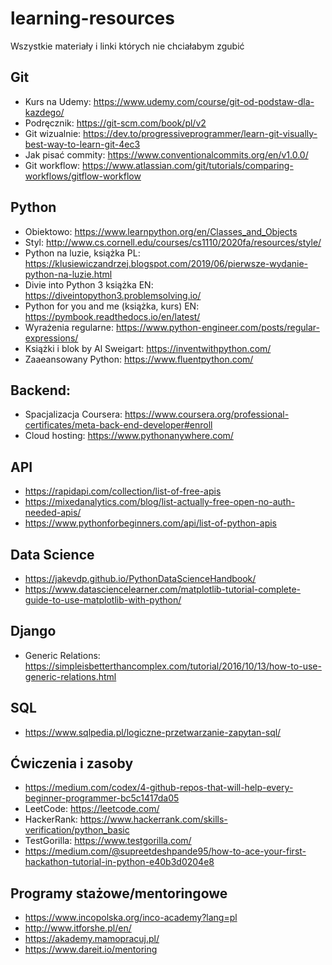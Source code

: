 # learning-resources
Wszystkie materiały i linki których nie chciałabym zgubić

## Git
- Kurs na Udemy: https://www.udemy.com/course/git-od-podstaw-dla-kazdego/
- Podręcznik: https://git-scm.com/book/pl/v2
- Git wizualnie: https://dev.to/progressiveprogrammer/learn-git-visually-best-way-to-learn-git-4ec3
- Jak pisać commity: https://www.conventionalcommits.org/en/v1.0.0/
- Git workflow: https://www.atlassian.com/git/tutorials/comparing-workflows/gitflow-workflow

## Python
- Obiektowo: https://www.learnpython.org/en/Classes_and_Objects
- Styl: http://www.cs.cornell.edu/courses/cs1110/2020fa/resources/style/
- Python na luzie, książka PL: https://klusiewiczandrzej.blogspot.com/2019/06/pierwsze-wydanie-python-na-luzie.html
- Divie into Python 3 książka EN: https://diveintopython3.problemsolving.io/
- Python for you and me (książka, kurs) EN: https://pymbook.readthedocs.io/en/latest/
- Wyrażenia regularne: https://www.python-engineer.com/posts/regular-expressions/
- Książki i blok by Al Sweigart: https://inventwithpython.com/
- Zaaeansowany Python: https://www.fluentpython.com/


## Backend:
- Spacjalizacja Coursera: https://www.coursera.org/professional-certificates/meta-back-end-developer#enroll
- Cloud hosting: https://www.pythonanywhere.com/

## API
- https://rapidapi.com/collection/list-of-free-apis
- https://mixedanalytics.com/blog/list-actually-free-open-no-auth-needed-apis/
- https://www.pythonforbeginners.com/api/list-of-python-apis

## Data Science
- https://jakevdp.github.io/PythonDataScienceHandbook/
- https://www.datasciencelearner.com/matplotlib-tutorial-complete-guide-to-use-matplotlib-with-python/

## Django
- Generic Relations: https://simpleisbetterthancomplex.com/tutorial/2016/10/13/how-to-use-generic-relations.html

## SQL
- https://www.sqlpedia.pl/logiczne-przetwarzanie-zapytan-sql/

## Ćwiczenia i zasoby
- https://medium.com/codex/4-github-repos-that-will-help-every-beginner-programmer-bc5c1417da05
- LeetCode: https://leetcode.com/
- HackerRank: https://www.hackerrank.com/skills-verification/python_basic
- TestGorilla: https://www.testgorilla.com/
- https://medium.com/@supreetdeshpande95/how-to-ace-your-first-hackathon-tutorial-in-python-e40b3d0204e8

## Programy stażowe/mentoringowe
- https://www.incopolska.org/inco-academy?lang=pl
- http://www.itforshe.pl/en/
- https://akademy.mamopracuj.pl/
- https://www.dareit.io/mentoring
